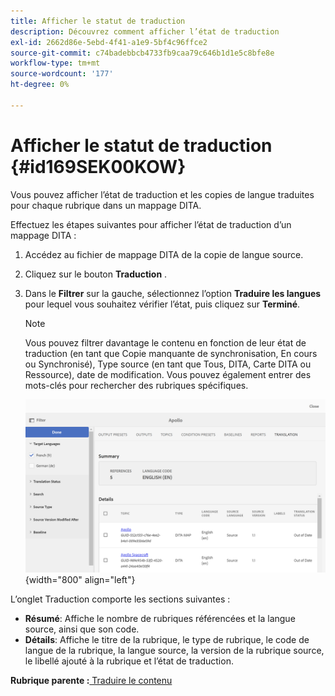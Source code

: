 ```yaml
---
title: Afficher le statut de traduction
description: Découvrez comment afficher l’état de traduction
exl-id: 2662d86e-5ebd-4f41-a1e9-5bf4c96ffce2
source-git-commit: c74badebbcb4733fb9caa79c646b1d1e5c8bfe8e
workflow-type: tm+mt
source-wordcount: '177'
ht-degree: 0%

---
```


# Afficher le statut de traduction {#id169SEK00KOW}

Vous pouvez afficher l’état de traduction et les copies de langue traduites pour chaque rubrique dans un mappage DITA.

Effectuez les étapes suivantes pour afficher l’état de traduction d’un mappage DITA :

1. Accédez au fichier de mappage DITA de la copie de langue source.
1. Cliquez sur le bouton **Traduction** .
1. Dans le **Filtrer** sur la gauche, sélectionnez l’option **Traduire les langues** pour lequel vous souhaitez vérifier l’état, puis cliquez sur **Terminé**.

   >[!NOTE]
   >
   > Vous pouvez filtrer davantage le contenu en fonction de leur état de traduction \(en tant que Copie manquante de synchronisation, En cours ou Synchronisé\), Type source \(en tant que Tous, DITA, Carte DITA ou Ressource\), date de modification. Vous pouvez également entrer des mots-clés pour rechercher des rubriques spécifiques.

   ![](images/status-translation-uuid.png){width="800" align="left"}


L’onglet Traduction comporte les sections suivantes :

- **Résumé**: Affiche le nombre de rubriques référencées et la langue source, ainsi que son code.
- **Détails**: Affiche le titre de la rubrique, le type de rubrique, le code de langue de la rubrique, la langue source, la version de la rubrique source, le libellé ajouté à la rubrique et l’état de traduction.

**Rubrique parente :**[ Traduire le contenu](translation.md)
